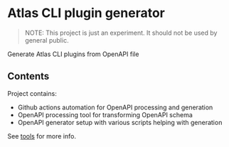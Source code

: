 #  Atlas CLI plugin generator

> NOTE: This project is just an experiment. It should not be used by general public.

Generate Atlas CLI plugins from OpenAPI file

## Contents

Project contains:

- Github actions automation for OpenAPI processing and generation
- OpenAPI processing tool for transforming OpenAPI schema
- OpenAPI generator setup with various scripts helping with generation

See [tools](./tools) for more info.

